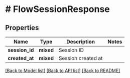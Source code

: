 # # FlowSessionResponse

## Properties

Name | Type | Description | Notes
------------ | ------------- | ------------- | -------------
**session_id** | **mixed** | Session ID |
**created_at** | **mixed** | Session created at |

[[Back to Model list]](../../README.md#models) [[Back to API list]](../../README.md#endpoints) [[Back to README]](../../README.md)
